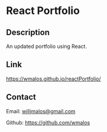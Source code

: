 # React Portfolio

## Description
An updated portfolio using React.

## Link
https://wmalos.github.io/reactPortfolio/


## Contact
Email: willjmalos@gmail.com

Github: https://github.com/wmalos


